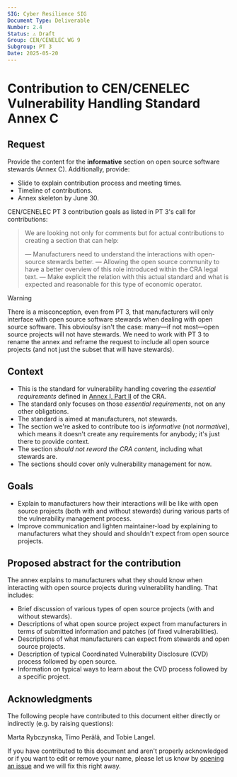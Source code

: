 ```yaml
---
SIG: Cyber Resilience SIG
Document Type: Deliverable
Number: 2.4
Status: ⚠️ Draft
Group: CEN/CENELEC WG 9
Subgroup: PT 3
Date: 2025-05-20
---
```


# Contribution to CEN/CENELEC Vulnerability Handling Standard Annex C

## Request

Provide the content for the **informative** section on open source software stewards (Annex C). Additionally, provide:

- Slide to explain contribution process and meeting times.
- Timeline of contributions.
- Annex skeleton by June 30. 

CEN/CENELEC PT 3 contribution goals as listed in PT 3's call for contributions:

> We are looking not only for comments but for actual contributions to creating a section that can help:
>
> — Manufacturers need to understand the interactions with open-source stewards better.
> — Allowing the open source community to have a better overview of this role introduced within the CRA legal text.
> — Make explicit the relation with this actual standard and what is expected and reasonable for this type of economic operator.

> [!WARNING]
> There is a misconception, even from PT 3, that manufacturers will only interface with open source software stewards when dealing with open source software. This obvioulsy isn't the case: many—if not most—open source projects will not have stewards. We need to work with PT 3 to rename the annex and reframe the request to include all open source projects (and not just the subset that will have stewards).

## Context

- This is the standard for vulnerability handling covering the _essential requirements_ defined in [Annex I, Part II](https://eur-lex.europa.eu/legal-content/EN/TXT/HTML/?uri=OJ:L_202402847#anx_I) of the CRA.
- The standard only focuses on those _essential requirements_, not on any other obligations.
- The standard is aimed at manufacturers, not stewards.
- The section we're asked to contribute too is _informative_ (not _normative_), which means it doesn't create any requirements for anybody; it's just there to provide context.
- The section *should not reword the CRA content*, including what stewards are.
- The sections should cover only vulnerability management for now.

## Goals

- Explain to manufacturers how their interactions will be like with open source projects (both with and without stewards) during various parts of the vulnerability management process.
- Improve communication and lighten maintainer-load by explaining to manufacturers what they should and shouldn't expect from open source projects.

## Proposed abstract for the contribution

The annex explains to manufacturers what they should know when interacting with open source projects during vulnerability handling. That includes:

- Brief discussion of various types of open source projects (with and without stewards).
- Descriptions of what open source project expect from manufacturers in terms of submitted information and patches (of fixed vulnerabilities).
- Descriptions of what manufacturers can expect from stewards and open source projects.
- Description of typical Coordinated Vulnerability Disclosure (CVD) process followed by open source.
- Information on typical ways to learn about the CVD process followed by a specific project.

## Acknowledgments

The following people have contributed to this document either directly or indirectly (e.g. by raising questions):

Marta Rybczynska,
Timo Perälä,
and Tobie Langel.

If you have contributed to this document and aren't properly acknowledged or if you want to edit or remove your name, please let us know by [opening an issue](https://github.com/orcwg/orcwg/issues/new) and we will fix this right away.
